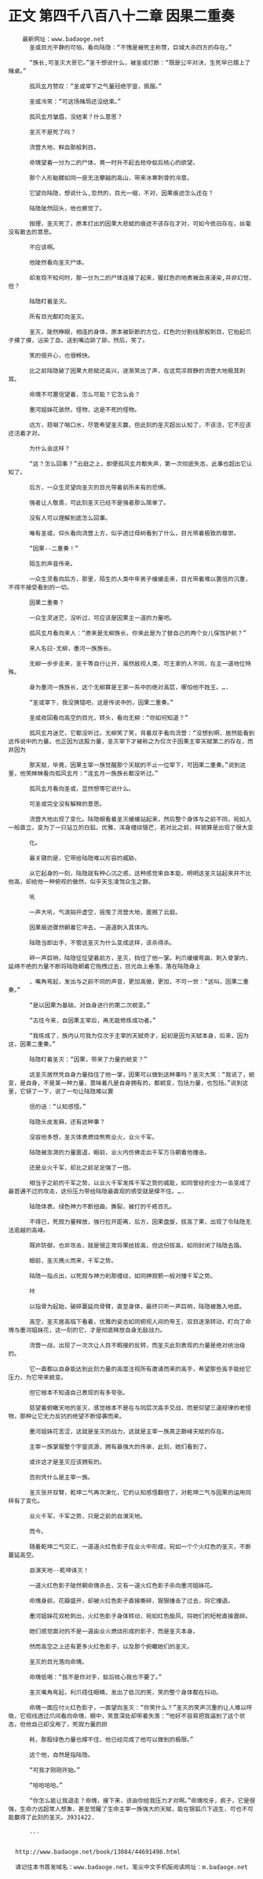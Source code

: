 # 正文 第四千八百八十二章 因果二重奏
        最新网址：www.badaoge.net
          圣或目光平静的可怕，看向陆隐：“不愧是被死主称赞，巨城大杀四方的存在。”
      
          “族长,可圣灭大哥它。”圣千想说什么，被圣或打断：“既是公平对决，生死早已摆上了赌桌。”
      
          孤风玄月赞叹：“圣或宰下之气量冠绝宇宙，佩服。”
      
          圣或冷笑：“可这场赌局还没结束。”
      
          孤风玄月皱眉，没结束？什么意思？
      
          圣灭不是死了吗？
      
          流营大地，鲜血那般刺目。
      
          命瑰望着一分为二的尸体，竟一时升不起去抢夺蚁后核心的欲望。
      
          那个人形骷髅如同一座无法攀越的高山，带来冰寒刺骨的冷意。
      
          它望向陆隐，想说什么,忽然的，目光一缩，不对，因果痕迹怎么还在？
      
          陆隐陡然回头，他也察觉了。
      
          按理，圣灭死了，原本打出的因果大悲赋的痕迹不该存在才对，可如今依旧存在，丝毫没有散去的意思。
      
          不应该啊。
      
          他陡然看向圣灭尸体。
      
          却发现不知何时，那一分为二的尸体连接了起来，猩红色的地表被血液浸染,并非幻觉，但？
      
          陆隐盯着圣灭。
      
          所有目光都盯向圣灭。
      
          圣灭，陡然睁眼，相连的身体，原本被斩断的方位，红色的分割线那般刺目，它抬起爪子摸了摸，沾染了血，送到嘴边舔了舔，然后，笑了。
      
          笑的很开心，也很畅快。
      
          比之前陆隐破了因果大悲赋还高兴，逐渐笑出了声，在这荒凉寂静的流营大地极其刺耳。
      
          命瑰不可置信望着，怎么可能？它怎么会？
      
          墨河姐妹花骇然，怪物，这是不死的怪物。
      
          远方，慈咽了咽口水，尽管希望圣灭赢，但此刻的圣灭超出认知了，不该活，它不应该还活着才对。
      
          为什么会这样？
      
          “这？怎么回事？”云庭之上，即便孤风玄月都失声，第一次彻底失态，此事也超出它认知了。
      
          后方，一众生灵望向圣灭的目光带着前所未有的恐惧。
      
          强者让人敬畏，可此刻圣灭已经不是强者那么简单了。
      
          没有人可以理解到底怎么回事。
      
          唯有圣或，仰头看向流营上方，似乎透过母树看到了什么，目光带着极致的尊崇。
      
          “因果--二重奏！”
      
          陌生的声音传来。
      
          一众生灵看向后方，那里，陌生的人类中年男子缓缓走来，目光带着难以置信的沉重，不得不接受看到的一切。
      
          因果二重奏？
      
          一众生灵迷茫，没听过，可应该是因果主一道的力量吧。
      
          孤风玄月看向来人：“原来是无柳族长，你来此是为了替自己的两个女儿保驾护航？”
      
          来人名曰-无柳，墨河一族族长。
      
          无柳一步步走来，圣千等自行让开，虽然敌视人类，可王家的人不同，在主一道地位特殊。
      
          身为墨河一族族长，这个无柳算是王家一系中的绝对高层，哪怕他不姓王。….
      
          “圣或宰下，我没猜错吧，这是传说中的，因果二重奏。”
      
          圣或收回看向高空的目光，转头，看向无柳：“你如何知道？”
      
          孤风玄月迷茫，它都没听过。无柳笑了笑，背着双手看向流营：“没想到啊，居然能看到这传说中的力量。也正因为这股力量，圣灭宰下才被称之为仅次于因果主宰天赋第二的存在，而非因为
      
          那天赋，毕竟，因果主宰一族觉醒那个天赋的不止一位宰下，可因果二重奏。”说到这里，他笑眯眯看向孤风玄月：“连玄月一族族长都没听过。”
      
          孤风玄月看向圣或，显然想等它说什么。
      
          可圣或完全没有解释的意思。
      
          流营大地出现了变化。陆隐眼看着圣灭缓缓站起来，然后整个身体与之前不同，宛如人一般直立，变为了一只站立的白狐，优雅，浑身缠绕银芒，若对比之前，样貌算是出现了很大变
      
          化。
      
          最关键的是，它带给陆隐难以形容的威胁。
      
          从它起身的一刻，陆隐就有种心沉之感，这种感觉来自本能，明明这圣灭站起来并不比他高，却给他一种俯视的傲然，似乎天生凌驾众生之巅。
      
          吼
      
          一声大吼，气浪拍开虚空，摇曳了流营大地，震撼了云庭。
      
          因果痕迹骤然朝着它冲去，一道道刺入其体内。
      
          陆隐当即出手，不管这圣灭为什么变成这样，该杀得杀。
      
          砰一声巨响，陆隐怔怔望着前方，圣灭，挡住了他一掌。利爪缓缓弯曲，刺入骨掌内，延绵不绝的力量不断将陆隐朝着它拖拽过去，目光自上垂落，落在陆隐身上
      
          ，嘴角弯起，发出与之前不同的声音，更加高傲，更加，不可一世：“这叫，因果二重奏。”
      
          “是以因果为基础，对自身进行的第二次蜕变。”
      
          “古往今来，自因果主宰后，再无能修炼成功者。”
      
          “我练成了，族内认可我为仅次于主宰的天赋奇才，起初是因为天赋本身，后来，因为这，因果二重奏。”
      
          陆隐盯着圣灭：“因果，带来了力量的蜕变？”
      
          这圣灭居然凭自身力量挡住了他一掌，因果可以做到这种事吗？圣灭大笑：“我说了，蜕变，是自身，不是某一种力量，意味着凡是自身拥有的，都蜕变，包括力量，也包括。”说到这里，它顿了一下，说了一句让陆隐难以置
      
          信的话：“认知感悟。”
      
          陆隐头皮发麻，还有这种事？
      
          没容他多想，圣灭体表燃烧熊熊业火，业火千军。
      
          陆隐被澎湃的力量震退，眼前，业火内仿佛走出千军万马朝着他撞击。
      
          还是业火千军，却比之前足足强了一倍。
      
          相当于之前的千军之势，以业火千军发挥千军之势的威能，如同曾经的全力一击变成了最普通不过的攻击，这份压力带给陆隐最直观的感受就是撑不住。….
      
          陆隐体表，绿色神力不断扭曲，撕裂，被打的千疮百孔。
      
          不得已，死寂力量释放，强行拉开距离，后方，因果盘旋，拔高了果，出现了令陆隐无法逾越的高峰。
      
          既非防御，也非攻击，就是很正常将果给拔高，但这份拔高，如同封闭了陆隐去路。
      
          眼前，圣灭携火而来，千军之势。
      
          陆隐一指点出，以死寂与神力刹那缠绕，如同神寂箭一般对撞千军之势。
      
          咔
      
          以指骨为起始，破碎蔓延向骨臂，直至身体，最终只听一声巨响，陆隐被轰入地底。
      
          高空，圣灭居高临下看着，优雅的姿态如同俯视人间的帝王，双目逐渐转动，盯向了命瑰与墨河姐妹花，这一刻的它，才是彻底释放自身无敌战力。
      
          流营一战，出现了一次次让人目不暇接的反转，而圣灭此刻表现的力量是绝对统治级的。
      
          它一直都以自身能达到此刻力量的高度注视所有邀请而来的高手，希望那些高手能给它压力，为它带来蜕变。
      
          但它根本不知道自己表现的有多夸张。
      
          慈望着俯瞰天地的圣灭，感觉根本不是在与同层次高手交战，而是仰望三道规律的老怪物，那种让它无力反抗的绝望不断侵袭而来。
      
          墨河姐妹花苦涩，这就是圣灭的战力，这就是主宰一族真正巅峰天赋的存在。
      
          主宰一族掌握整个宇宙资源，拥有最强大的传承，此刻，她们看到了。
      
          或许这才是圣灭应该拥有的。
      
          否则凭什么是主宰一族。
      
          圣灭张开双臂，乾坤二气再次演化，它的认知感悟翻倍了，对乾坤二气与因果的运用同样有了变化。
      
          业火千军，千军之势，只是之前的自演天地。
      
          而今。
      
          随着乾坤二气交汇，一道道火红色影子在业火中形成，宛如一个个火红色的圣灭，不断蔓延高空。
      
          自演天地--乾坤诛灭！
      
          一道火红色影子陡然朝命瑰杀去，又有一道火红色影子杀向墨河姐妹花。
      
          命瑰身前，花瓣盛开，却被火红色影子直接撕碎，狠狠撞击了过去，将它撞退。
      
          墨河姐妹花双枪刺出，火红色影子身体转动，宛如红色旋风，将她们的短枪直接震碎。
      
          她们感觉面对的不是一道由业火燃烧形成的影子，而是圣灭本身。
      
          然而高空之上还有更多火红色影子，以及那个俯瞰她们的圣灭。
      
          圣灭的目光落向命瑰。
      
          命瑰低喝：“我不是你对手，蚁后核心我也不要了。”
      
          圣灭嘴角弯起，利爪捂住眼睛，发出了低沉的笑，笑的整个身体都在抖动。
      
          命瑰一面应付火红色影子，一面望向圣灭：“你笑什么？”圣灭的笑声沉重的让人难以呼吸，它视线透过爪间看向命瑰，眼中，笑意深处却带着失落：“他好不容易把我逼到了这个状态，但他自己却没用了，死寂力量的损
      
          耗，那股绿色力量也撑不住，他已经完成了他可以做到的极限。”
      
          这个他，自然是指陆隐。
      
          “可我才刚刚开始。”
      
          “哈哈哈哈。”
      
          “你怎么能让我退走？命瑰，接下来，该由你给我压力才对啊。”命瑰咬牙，疯子，它是很强，生命力远超常人想象，甚至觉醒了生命主宰一族强大的天赋，能在银狐爪下逃生，可也不可能赢得了此刻的圣灭。3931422.
      
          ...
      
      
      http://www.badaoge.net/book/13084/44691498.html
      
      请记住本书首发域名：www.badaoge.net。笔尖中文手机版阅读网址：m.badaoge.net